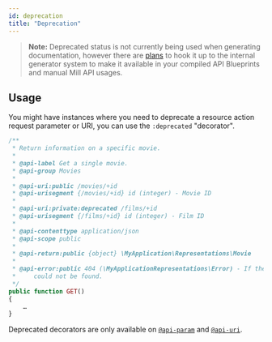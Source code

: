 ```yaml
---
id: deprecation
title: "Deprecation"
---
```


> **Note:** Deprecated status is not currently being used when generating documentation, however there are [plans](https://github.com/vimeo/mill/milestones) to hook it up to the internal generator system to make it available in your compiled API Blueprints and manual Mill API usages.

## Usage
You might have instances where you need to deprecate a resource action request parameter or URI, you can use the
`:deprecated` "decorator".

```php
/**
 * Return information on a specific movie.
 *
 * @api-label Get a single movie.
 * @api-group Movies
 *
 * @api-uri:public /movies/+id
 * @api-urisegment {/movies/+id} id (integer) - Movie ID
 *
 * @api-uri:private:deprecated /films/+id
 * @api-urisegment {/films/+id} id (integer) - Film ID
 *
 * @api-contenttype application/json
 * @api-scope public
 *
 * @api-return:public {object} \MyApplication\Representations\Movie
 *
 * @api-error:public 404 (\MyApplicationRepresentations\Error) - If the movie
 *     could not be found.
 */
public function GET()
{
    …
}
```

Deprecated decorators are only available on [`@api-param`](reference-api-param.md) and [`@api-uri`](reference-api-uri.md).
